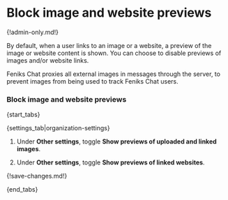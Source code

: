 # Block image and website previews

{!admin-only.md!}

By default, when a user links to an image or a website, a preview of the
image or website content is shown. You can choose to disable previews of
images and/or website links.

Feniks Chat proxies all external images in messages through the server, to
prevent images from being used to track Feniks Chat users.

### Block image and website previews

{start_tabs}

{settings_tab|organization-settings}

1. Under **Other settings**, toggle **Show previews of uploaded and linked images**.

1. Under **Other settings**, toggle **Show previews of linked websites**.

{!save-changes.md!}

{end_tabs}

